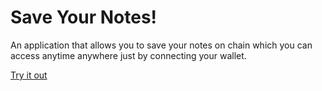 # Save Your Notes!

An application that allows you to save your notes on chain which you can access anytime anywhere just by connecting your wallet.

[Try it out](https://yournotes.vercel.app)
